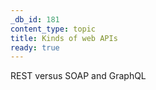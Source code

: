 ```yaml
---
_db_id: 181
content_type: topic
title: Kinds of web APIs
ready: true
---
```



REST versus SOAP and GraphQL